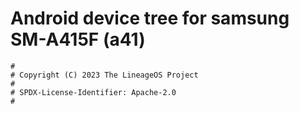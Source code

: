 # Android device tree for samsung SM-A415F (a41)

```
#
# Copyright (C) 2023 The LineageOS Project
#
# SPDX-License-Identifier: Apache-2.0
#
```
